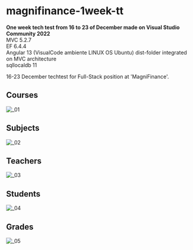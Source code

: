 # magnifinance-1week-tt
<b>One week tech test from 16 to 23 of December made on Visual Studio Community 2022</b>
<br >MVC 5.2.7
<br >EF 6.4.4
<br >Angular 13 (VisualCode ambiente LINUX OS Ubuntu) dist-folder integrated on MVC architecture
<br >sqllocaldb 11

16-23 December techtest for Full-Stack position at 'MagniFinance'.

<h2>Courses</h2>

![_01](https://user-images.githubusercontent.com/94993116/147272675-4ded065d-a5f0-4d4e-a3a6-c76d89c2103e.png)

<h2>Subjects</h2>

![_02](https://user-images.githubusercontent.com/94993116/147272685-2714bcdc-5c71-4dad-b1af-25a385d89708.png)

<h2>Teachers</h2>

![_03](https://user-images.githubusercontent.com/94993116/147272692-a68b40f4-5ed9-468a-b3cc-6f097e0827da.png)

<h2>Students</h2>

![_04](https://user-images.githubusercontent.com/94993116/147272693-eadbdb6a-7eb1-486a-ad29-2903698b367a.png)

<h2>Grades</h2>

![_05](https://user-images.githubusercontent.com/94993116/147272697-47124ae5-765c-4f09-9492-e4fdd260152f.png)
